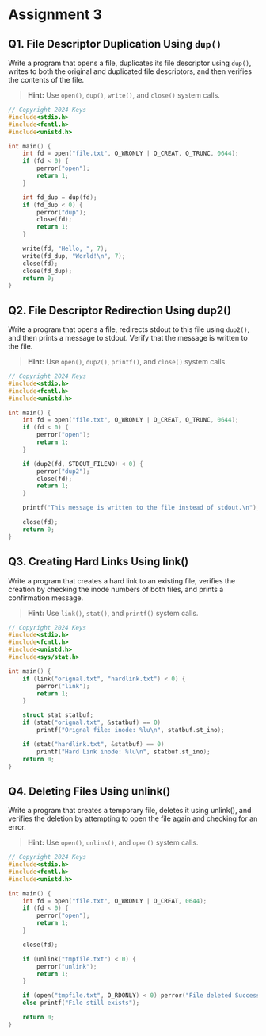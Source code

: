 # Assignment 3

## Q1. File Descriptor Duplication Using `dup()`
Write a program that opens a file, duplicates its file descriptor using `dup()`, writes to both the original and duplicated file descriptors, and then verifies the contents of the file.
> **Hint:** Use `open()`, `dup()`, `write()`, and `close()` system calls.
```c
// Copyright 2024 Keys
#include<stdio.h>
#include<fcntl.h>
#include<unistd.h>

int main() {
    int fd = open("file.txt", O_WRONLY | O_CREAT, O_TRUNC, 0644);
    if (fd < 0) {
        perror("open");
        return 1;
    }

    int fd_dup = dup(fd);
    if (fd_dup < 0) {
        perror("dup");
        close(fd);
        return 1;
    }

    write(fd, "Hello, ", 7);
    write(fd_dup, "World!\n", 7);
    close(fd);
    close(fd_dup);
    return 0;
}
```

## Q2. File Descriptor Redirection Using dup2()
Write a program that opens a file, redirects stdout to this file using `dup2()`, and then prints a message to stdout. Verify that the message is written to the
file.
> **Hint:** Use `open()`, `dup2()`, `printf()`, and `close()` system calls.
```c
// Copyright 2024 Keys
#include<stdio.h>
#include<fcntl.h>
#include<unistd.h>

int main() {
    int fd = open("file.txt", O_WRONLY | O_CREAT, O_TRUNC, 0644);
    if (fd < 0) {
        perror("open");
        return 1;
    }

    if (dup2(fd, STDOUT_FILENO) < 0) {
        perror("dup2");
        close(fd);
        return 1;
    }

    printf("This message is written to the file instead of stdout.\n");

    close(fd);
    return 0;
}
```

## Q3. Creating Hard Links Using link()
Write a program that creates a hard link to an existing file, verifies the creation by checking the inode numbers of both files, and prints a confirmation message.
> **Hint:** Use `link()`, `stat()`, and `printf()` system calls.
```c
// Copyright 2024 Keys
#include<stdio.h>
#include<fcntl.h>
#include<unistd.h>
#include<sys/stat.h>

int main() {
    if (link("orignal.txt", "hardlink.txt") < 0) {
        perror("link");
        return 1;
    }

    struct stat statbuf;
    if (stat("orignal.txt", &statbuf) == 0)
        printf("Orignal file: inode: %lu\n", statbuf.st_ino);

    if (stat("hardlink.txt", &statbuf) == 0)
        printf("Hard Link inode: %lu\n", statbuf.st_ino);
    return 0;
}
```

## Q4. Deleting Files Using unlink()
Write a program that creates a temporary file, deletes it using unlink(), and verifies the deletion by attempting to open the file again and checking for an error. 
> **Hint:** Use `open()`, `unlink()`, and `open()` system calls.
```c
// Copyright 2024 Keys
#include<stdio.h>
#include<fcntl.h>
#include<unistd.h>

int main() {
    int fd = open("file.txt", O_WRONLY | O_CREAT, 0644);
    if (fd < 0) {
        perror("open");
        return 1;
    }

    close(fd);

    if (unlink("tmpfile.txt") < 0) {
        perror("unlink");
        return 1;
    }

    if (open("tmpfile.txt", O_RDONLY) < 0) perror("File deleted Successfully");
    else printf("File still exists");

    return 0;
}
```